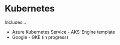 # Kubernetes

Includes...
- Azure Kubernetes Service - AKS-Engine template
- Google - GKE (in progress)
